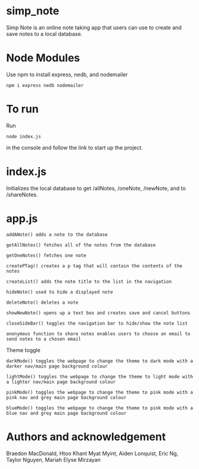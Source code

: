 # simp_note
Simp Note is an online note taking app that users can use to create and save notes to a local database.

# Node Modules
Use npm to install express, nedb, and nodemailer
```
npm i express nedb nodemailer
```

# To run
Run
```
node index.js
```
in the console and follow the link to start up the project.

# index.js
Initializes the local database to get /allNotes, /oneNote, /newNote, and to /shareNotes.

# app.js
```
addANote() adds a note to the database

getAllNotes() fetches all of the notes from the database

getOneNotes() fetches one note

createPTag() creates a p tag that will contain the contents of the notes

createList() adds the note title to the list in the navigation

hideNote() used to hide a displayed note

deleteNote() deletes a note

showNewNote() opens up a text box and creates save and cancel buttons

closeSideBar() toggles the navigation bar to hide/show the note list

anonymous function to share notes enables users to choose an email to send notes to a chosen email

```
Theme toggle
```
darkMode() toggles the webpage to change the theme to dark mode with a darker nav/main page background colour

lightMode() toggles the webpage to change the theme to light mode with a lighter nav/main page background colour

pinkMode() toggles the webpage to change the theme to pink mode with a pink nav and grey main page background colour

blueMode() toggles the webpage to change the theme to pink mode with a blue nav and grey main page background colour
```

# Authors and acknowledgement
Braedon MacDonald,
Htoo Khant Myat Myint,
Aiden Lonquist,
Eric Ng,
Taylor Nguyen,
Mariah Elyse Mirzayan
